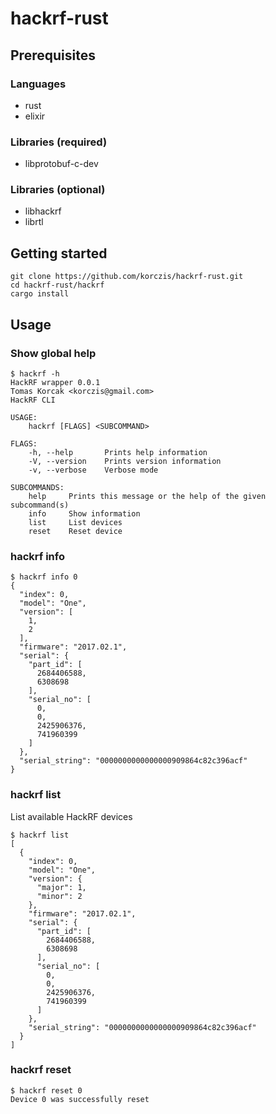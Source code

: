 # hackrf-rust

## Prerequisites

### Languages

- rust
- elixir

### Libraries (required)

- libprotobuf-c-dev

### Libraries (optional)

- libhackrf
- librtl

## Getting started

```
git clone https://github.com/korczis/hackrf-rust.git
cd hackrf-rust/hackrf
cargo install
```

## Usage 

### Show global help

```
$ hackrf -h
HackRF wrapper 0.0.1
Tomas Korcak <korczis@gmail.com>
HackRF CLI

USAGE:
    hackrf [FLAGS] <SUBCOMMAND>

FLAGS:
    -h, --help       Prints help information
    -V, --version    Prints version information
    -v, --verbose    Verbose mode

SUBCOMMANDS:
    help     Prints this message or the help of the given subcommand(s)
    info     Show information
    list     List devices
    reset    Reset device
```

### hackrf info


```
$ hackrf info 0
{
  "index": 0,
  "model": "One",
  "version": [
    1,
    2
  ],
  "firmware": "2017.02.1",
  "serial": {
    "part_id": [
      2684406588,
      6308698
    ],
    "serial_no": [
      0,
      0,
      2425906376,
      741960399
    ]
  },
  "serial_string": "0000000000000000909864c82c396acf"
}
```

### hackrf list

List available HackRF devices

```
$ hackrf list
[
  {
    "index": 0,
    "model": "One",
    "version": {
      "major": 1,
      "minor": 2
    },
    "firmware": "2017.02.1",
    "serial": {
      "part_id": [
        2684406588,
        6308698
      ],
      "serial_no": [
        0,
        0,
        2425906376,
        741960399
      ]
    },
    "serial_string": "0000000000000000909864c82c396acf"
  }
]
```

### hackrf reset 

```
$ hackrf reset 0
Device 0 was successfully reset
```